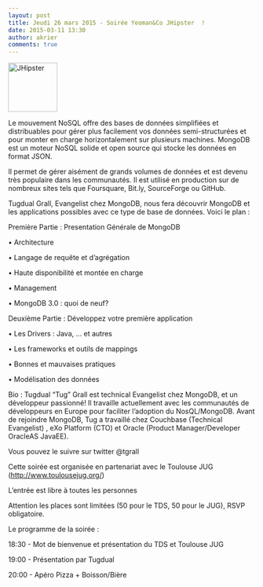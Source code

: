 ```yaml
---
layout: post
title: Jeudi 26 mars 2015 - Soirée Yeoman&Co JHipster  !
date: 2015-03-11 13:30
author: akrier
comments: true
---
```

<img class="alignleft" alt="JHipster" src="http://aboutmmfco.wpengine.netdna-cdn.com/wp-content/uploads/2013/02/mongodb-sq.png" width="100" />

Le mouvement NoSQL offre des bases de données simplifiées et distribuables pour gérer plus facilement vos données semi-structurées et pour monter en charge horizontalement sur plusieurs machines. MongoDB est un moteur NoSQL solide et open source qui stocke les données en format JSON.

Il permet de gérer aisément de grands volumes de données et est devenu très populaire dans les communautés. Il est utilisé en production sur de nombreux sites tels que Foursquare, Bit.ly, SourceForge ou GitHub.

Tugdual Grall, Evangelist chez MongoDB, nous fera découvrir MongoDB et les applications possibles avec ce type de base de données. Voici le plan :


Première Partie : Presentation Générale de MongoDB


• Architecture

• Langage de requête et d’agrégation

• Haute disponibilité et montée en charge

• Management

• MongoDB 3.0 : quoi de neuf?

Deuxième Partie : Développez votre première application

• Les Drivers : Java, ... et autres

• Les frameworks et outils de mappings

• Bonnes et mauvaises pratiques

• Modélisation des données


Bio :
Tugdual “Tug” Grall est technical Evangelist chez MongoDB, et un développeur passionné! Il travaille actuellement avec les communautés de développeurs en Europe pour faciliter l’adoption du NosQL/MongoDB. Avant de rejoindre MongoDB, Tug a travaillé chez Couchbase (Technical Evangelist) , eXo Platform (CTO) et Oracle (Product Manager/Developer OracleAS JavaEE).

Vous pouvez le suivre sur twitter @tgrall


Cette soirée est organisée en partenariat avec le Toulouse JUG (http://www.toulousejug.org/)

L’entrée est libre à toutes les personnes 

Attention les places sont limitées (50 pour le TDS, 50 pour le JUG),  RSVP obligatoire.  

Le programme de la soirée :


18:30 -  Mot de bienvenue et présentation du TDS et Toulouse JUG

19:00 - Présentation par Tugdual  

20:00 - Apéro Pizza + Boisson/Bière